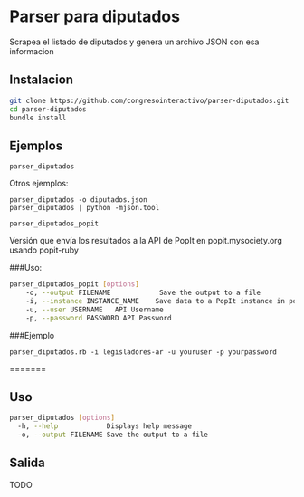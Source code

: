 # Parser para diputados

Scrapea el listado de diputados y genera un archivo JSON con esa informacion

## Instalacion

```bash
git clone https://github.com/congresointeractivo/parser-diputados.git
cd parser-diputados
bundle install
```
## Ejemplos
```
parser_diputados
```

Otros ejemplos:

```
parser_diputados -o diputados.json
parser_diputados | python -mjson.tool
```


```
parser_diputados_popit 
```

Versión que envía los resultados a la API de PopIt en popit.mysociety.org usando popit-ruby

###Uso: 

```bash
parser_diputados_popit [options]
    -o, --output FILENAME            Save the output to a file
    -i, --instance INSTANCE_NAME    Save data to a PopIt instance in popit.mysociety.org using popit-ruby
    -u, --user USERNAME   API Username
    -p, --password PASSWORD API Password
```


###Ejemplo
```
parser_diputados.rb -i legisladores-ar -u youruser -p yourpassword
```
=======


## Uso

```bash
parser_diputados [options]
  -h, --help            Displays help message
  -o, --output FILENAME Save the output to a file
```

## Salida

TODO
